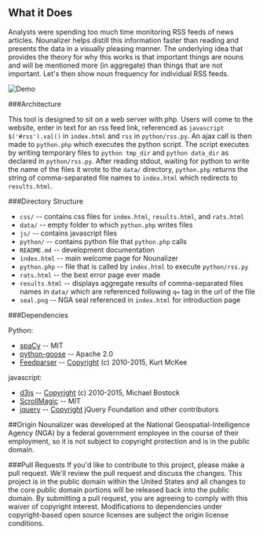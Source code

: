 ## What it Does

Analysts were spending too much time monitoring RSS feeds of news articles. Nounalizer helps distill this information faster than reading and presents the data in a visually pleasing manner. The underlying idea that provides the theory for why this works is that important things are nouns and will be mentioned more (in aggregate) than things that are not important. Let's then show noun frequency for individual RSS feeds.


![Demo](https://github.com/ngageoint/Nounalizer/blob/master/images/demo_comp.gif)

###Architecture


This tool is designed to sit on a web server with php. Users will come to the website, enter in text for an rss feed link, referenced as ```javascript $('#rss').val()``` in ```index.html``` and ```rss``` in ```python/rss.py```. An ajax call is then made to ```python.php``` which executes the python script. The script executes by writing temporary files to ```python tmp_dir``` and ```python data_dir``` as declared in ```python/rss.py```. After reading stdout, waiting for python to write the name of the files it wrote to the ```data/``` directory, ```python.php``` returns the string of comma-separated file names to ```index.html``` which redirects to ```results.html```.

###Directory Structure


* `css/`  --  contains css files for `index.html`, `results.html`, and `rats.html`
* `data/`  --  empty folder to which `python.php` writes files
* `js/`  --  contains javascript files
* `python/`  --  contains python file that `python.php` calls
* `README.md`  --  development documentation
* `index.html`  --  main welcome page for Nounalizer
* `python.php`  --  file that is called by `index.html` to execute `python/rss.py`
* `rats.html`  --  the best error page ever made
* `results.html`  --  displays aggregate results of comma-separated files names in `data/` which are referenced following `q=` tag in the url of the file
* `seal.png`  --  NGA seal referenced in `index.html` for introduction page

###Dependencies

Python:
* [spaCy](http://www.spacy.io)  --  MIT
* [python-goose](https://github.com/grangier/python-goose)  --  Apache 2.0
* [Feedparser](https://github.com/kurtmckee/feedparser)  --  [Copyright](https://github.com/kurtmckee/feedparser/blob/develop/LICENSE) (c) 2010-2015, Kurt McKee

javascript:
* [d3js](https://github.com/mbostock/d3)  --  [Copyright](https://github.com/mbostock/d3/blob/master/LICENSE) (c) 2010-2015, Michael Bostock
* [ScrollMagic](http://scrollmagic.io/)  --  MIT
* [jquery](https://jquery.com/)  --  [Copyright](https://github.com/jquery/jquery/blob/master/LICENSE.txt) jQuery Foundation and other contributors

##Origin
Nounalizer was developed at the National Geospatial-Intelligence Agency (NGA) by a federal government employee in the course of their employment, so it is not subject to copyright protection and is in the public domain.  

###Pull Requests
If you'd like to contribute to this project, please make a pull request. We'll review the pull request and discuss the changes. This project is in the public domain within the United States and all changes to the core public domain portions will be released back into the public domain.  By submitting a pull request, you are agreeing to comply with this waiver of copyright interest. Modifications to dependencies under copyright-based open source licenses are subject the origin license conditions.  

